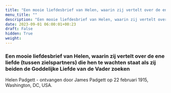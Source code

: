 ```yaml
---
title: "Een mooie liefdesbrief van Helen, waarin zij vertelt over de ene liefde (tussen zielspartners) die hen te wachten staat als zij beiden de Goddelijke Liefde van de Vader zoeken"
menu_title: ""
description: "Een mooie liefdesbrief van Helen, waarin zij vertelt over de ene liefde (tussen zielspartners) die hen te wachten staat als zij beiden de Goddelijke Liefde van de Vader zoeken"
date: 2023-09-01 06:00:01+00:23
draft: False
hidden: True
weight:
---
```

### Een mooie liefdesbrief van Helen, waarin zij vertelt over de ene liefde (tussen zielspartners) die hen te wachten staat als zij beiden de Goddelijke Liefde van de Vader zoeken

Helen Padgett - ontvangen door James Padgett op 22 februari 1915, Washington, DC, USA.
